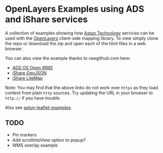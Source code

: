 # OpenLayers Examples using ADS and iShare services

A collection of examples showing how [Astun Technology](http://astuntechnology.com/) services can be used with the [OpenLayers](http://openlayers.org/) client-side mapping library. To view simply clone the repo or download the zip and open each of the html files in a web browser.

You can also view the example thanks to rawgithub.com here:

* [ADS OS Open WMS](http://rawgithub.com/AstunTechnology/astun-ol3-examples/master/ads/ads_wms.html)
* [iShare GeoJSON](http://rawgithub.com/AstunTechnology/astun-ol3-examples/master/ishare/ishare_geojson.html)
* [iShare LiteMap](http://rawgithub.com/AstunTechnology/astun-ol3-examples/master/ishare/lite/ishare_lite.html)

Note: You may find that the above links do not work over `https` as they load
content from plain `http` sources. Try updating the URL in your browser to
`http://` if you have trouble.

Also see [astun-leaflet-examples](https://github.com/AstunTechnology/astun-leaflet-examples).

## TODO

* Pin markers
* Add scrollIntoView option to popup?
* WMS overlay example
